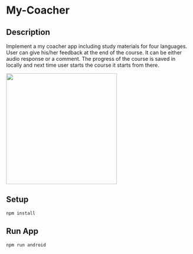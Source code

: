 # My-Coacher

## Description

Implement a my coacher app including study materials for four languages.
User can give his/her feedback at the end of the course. It can be either audio response or a comment.
The progress of the course is saved in locally and next time user starts the course it starts from there.

<img src="https://github.com/chamika90/Assets/blob/master/my_coacher.gif" width="300" />

## Setup

```
npm install
```

## Run App

```
npm run android
```
